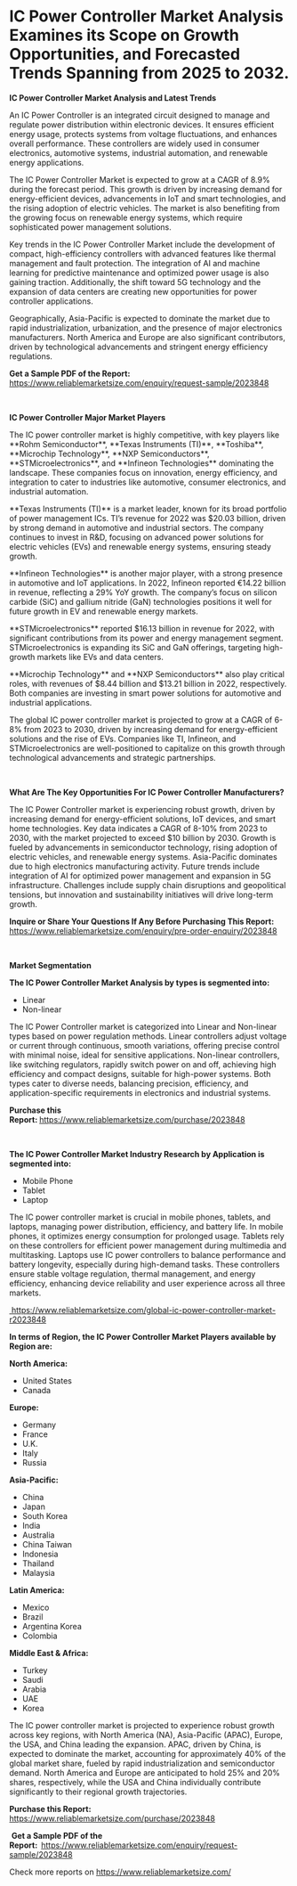 <p><h1>IC Power Controller Market Analysis Examines its Scope on Growth Opportunities, and Forecasted Trends Spanning from 2025 to 2032.</h1></p><p><strong>IC Power Controller Market Analysis and Latest Trends</strong></p>
<p><p>An IC Power Controller is an integrated circuit designed to manage and regulate power distribution within electronic devices. It ensures efficient energy usage, protects systems from voltage fluctuations, and enhances overall performance. These controllers are widely used in consumer electronics, automotive systems, industrial automation, and renewable energy applications.</p><p>The IC Power Controller Market is expected to grow at a CAGR of 8.9% during the forecast period. This growth is driven by increasing demand for energy-efficient devices, advancements in IoT and smart technologies, and the rising adoption of electric vehicles. The market is also benefiting from the growing focus on renewable energy systems, which require sophisticated power management solutions.</p><p>Key trends in the IC Power Controller Market include the development of compact, high-efficiency controllers with advanced features like thermal management and fault protection. The integration of AI and machine learning for predictive maintenance and optimized power usage is also gaining traction. Additionally, the shift toward 5G technology and the expansion of data centers are creating new opportunities for power controller applications.</p><p>Geographically, Asia-Pacific is expected to dominate the market due to rapid industrialization, urbanization, and the presence of major electronics manufacturers. North America and Europe are also significant contributors, driven by technological advancements and stringent energy efficiency regulations.</p></p>
<p><strong>Get a Sample PDF of the Report:&nbsp;</strong> <a href="https://www.reliablemarketsize.com/enquiry/request-sample/2023848?utm_campaign=1133&utm_medium=2&utm_source=Github&utm_content=ia&utm_term=20012025&utm_id=ic-power-controller">https://www.reliablemarketsize.com/enquiry/request-sample/2023848</a></p>
<p>&nbsp;</p>
<p><strong>IC Power Controller Major Market Players</strong></p>
<p><p>The IC power controller market is highly competitive, with key players like **Rohm Semiconductor**, **Texas Instruments (TI)**, **Toshiba**, **Microchip Technology**, **NXP Semiconductors**, **STMicroelectronics**, and **Infineon Technologies** dominating the landscape. These companies focus on innovation, energy efficiency, and integration to cater to industries like automotive, consumer electronics, and industrial automation.</p><p>**Texas Instruments (TI)** is a market leader, known for its broad portfolio of power management ICs. TI’s revenue for 2022 was $20.03 billion, driven by strong demand in automotive and industrial sectors. The company continues to invest in R&D, focusing on advanced power solutions for electric vehicles (EVs) and renewable energy systems, ensuring steady growth.</p><p>**Infineon Technologies** is another major player, with a strong presence in automotive and IoT applications. In 2022, Infineon reported €14.22 billion in revenue, reflecting a 29% YoY growth. The company’s focus on silicon carbide (SiC) and gallium nitride (GaN) technologies positions it well for future growth in EV and renewable energy markets.</p><p>**STMicroelectronics** reported $16.13 billion in revenue for 2022, with significant contributions from its power and energy management segment. STMicroelectronics is expanding its SiC and GaN offerings, targeting high-growth markets like EVs and data centers.</p><p>**Microchip Technology** and **NXP Semiconductors** also play critical roles, with revenues of $8.44 billion and $13.21 billion in 2022, respectively. Both companies are investing in smart power solutions for automotive and industrial applications.</p><p>The global IC power controller market is projected to grow at a CAGR of 6-8% from 2023 to 2030, driven by increasing demand for energy-efficient solutions and the rise of EVs. Companies like TI, Infineon, and STMicroelectronics are well-positioned to capitalize on this growth through technological advancements and strategic partnerships.</p></p>
<p>&nbsp;</p>
<p><strong>What Are The Key Opportunities For IC Power Controller Manufacturers?</strong></p>
<p><p>The IC Power Controller market is experiencing robust growth, driven by increasing demand for energy-efficient solutions, IoT devices, and smart home technologies. Key data indicates a CAGR of 8-10% from 2023 to 2030, with the market projected to exceed $10 billion by 2030. Growth is fueled by advancements in semiconductor technology, rising adoption of electric vehicles, and renewable energy systems. Asia-Pacific dominates due to high electronics manufacturing activity. Future trends include integration of AI for optimized power management and expansion in 5G infrastructure. Challenges include supply chain disruptions and geopolitical tensions, but innovation and sustainability initiatives will drive long-term growth.</p></p>
<p><strong>Inquire or Share Your Questions If Any Before Purchasing This Report:</strong> <a href="https://www.reliablemarketsize.com/enquiry/pre-order-enquiry/2023848?utm_campaign=1133&utm_medium=2&utm_source=Github&utm_content=ia&utm_term=20012025&utm_id=ic-power-controller">https://www.reliablemarketsize.com/enquiry/pre-order-enquiry/2023848</a></p>
<p>&nbsp;</p>
<p><strong>Market Segmentation</strong></p>
<p><strong>The IC Power Controller Market Analysis by types is segmented into:</strong></p>
<p><ul><li>Linear</li><li>Non-linear</li></ul></p>
<p><p>The IC Power Controller market is categorized into Linear and Non-linear types based on power regulation methods. Linear controllers adjust voltage or current through continuous, smooth variations, offering precise control with minimal noise, ideal for sensitive applications. Non-linear controllers, like switching regulators, rapidly switch power on and off, achieving high efficiency and compact designs, suitable for high-power systems. Both types cater to diverse needs, balancing precision, efficiency, and application-specific requirements in electronics and industrial systems.</p></p>
<p><strong>Purchase this Report:&nbsp;</strong><a href="https://www.reliablemarketsize.com/purchase/2023848?utm_campaign=1133&utm_medium=2&utm_source=Github&utm_content=ia&utm_term=20012025&utm_id=ic-power-controller">https://www.reliablemarketsize.com/purchase/2023848</a></p>
<p>&nbsp;</p>
<p><strong>The IC Power Controller Market Industry Research by Application is segmented into:</strong></p>
<p><ul><li>Mobile Phone</li><li>Tablet</li><li>Laptop</li></ul></p>
<p><p>The IC power controller market is crucial in mobile phones, tablets, and laptops, managing power distribution, efficiency, and battery life. In mobile phones, it optimizes energy consumption for prolonged usage. Tablets rely on these controllers for efficient power management during multimedia and multitasking. Laptops use IC power controllers to balance performance and battery longevity, especially during high-demand tasks. These controllers ensure stable voltage regulation, thermal management, and energy efficiency, enhancing device reliability and user experience across all three markets.</p></p>
<p><a href="https://www.reliablemarketsize.com/global-ic-power-controller-market-r2023848?utm_campaign=1133&utm_medium=2&utm_source=Github&utm_content=ia&utm_term=20012025&utm_id=ic-power-controller">&nbsp;https://www.reliablemarketsize.com/global-ic-power-controller-market-r2023848</a></p>
<p><strong>In terms of Region, the IC Power Controller Market Players available by Region are:</strong></p>
<p>
    <p> <strong> North America: </strong>
        <ul>
            <li>United States</li>
            <li>Canada</li>
        </ul>
        </p> 
    <p> <strong> Europe: </strong>
        <ul>
            <li>Germany</li>
            <li>France</li>
            <li>U.K.</li>
            <li>Italy</li>
            <li>Russia</li>
        </ul>
        </p> 
    <p> <strong> Asia-Pacific: </strong>
        <ul>
            <li>China</li>
            <li>Japan</li>
            <li>South Korea</li>
            <li>India</li>
            <li>Australia</li>
            <li>China Taiwan</li>
            <li>Indonesia</li>
            <li>Thailand</li>
            <li>Malaysia</li>
        </ul>
        </p> 
    <p> <strong> Latin America: </strong>
        <ul>
            <li>Mexico</li>
            <li>Brazil</li>
            <li>Argentina Korea</li>
            <li>Colombia</li>
        </ul>
        </p> 
    <p> <strong> Middle East & Africa: </strong>
        <ul>
            <li>Turkey</li>
            <li>Saudi</li>
            <li>Arabia</li>
            <li>UAE</li>
            <li>Korea</li>
        </ul>
    </p>
    </p>
<p><p>The IC power controller market is projected to experience robust growth across key regions, with North America (NA), Asia-Pacific (APAC), Europe, the USA, and China leading the expansion. APAC, driven by China, is expected to dominate the market, accounting for approximately 40% of the global market share, fueled by rapid industrialization and semiconductor demand. North America and Europe are anticipated to hold 25% and 20% shares, respectively, while the USA and China individually contribute significantly to their regional growth trajectories.</p></p>
<p><strong>Purchase this Report: </strong><a href="https://www.reliablemarketsize.com/purchase/2023848?utm_campaign=1133&utm_medium=2&utm_source=Github&utm_content=ia&utm_term=20012025&utm_id=ic-power-controller">https://www.reliablemarketsize.com/purchase/2023848</a></p>
<p>&nbsp;<strong>Get a Sample PDF of the Report:&nbsp;&nbsp;</strong><a href="https://www.reliablemarketsize.com/enquiry/request-sample/2023848?utm_campaign=1133&utm_medium=2&utm_source=Github&utm_content=ia&utm_term=20012025&utm_id=ic-power-controller">https://www.reliablemarketsize.com/enquiry/request-sample/2023848</a></p>
<p><strong></strong></p>
<p>Check more reports on <a href="https://www.reliablemarketsize.com/?utm_campaign=1133&utm_medium=2&utm_source=Github&utm_content=ia&utm_term=20012025&utm_id=ic-power-controller">https://www.reliablemarketsize.com/</a></p>
